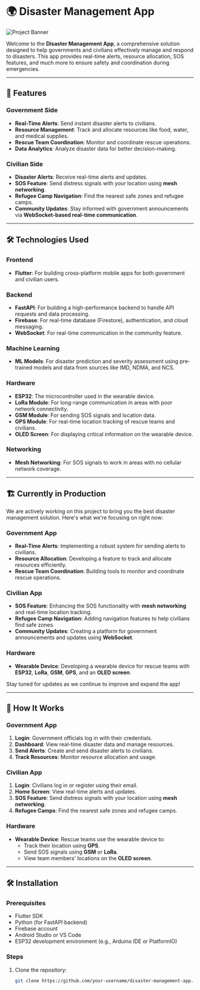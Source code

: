 # 🌍 Disaster Management App

![Project Banner](https://via.placeholder.com/1200x400.png?text=Disaster+Management+App) <!-- Replace with your project banner -->

Welcome to the **Disaster Management App**, a comprehensive solution designed to help governments and civilians effectively manage and respond to disasters. This app provides real-time alerts, resource allocation, SOS features, and much more to ensure safety and coordination during emergencies.

---

## 🚀 Features

### **Government Side**
- **Real-Time Alerts**: Send instant disaster alerts to civilians.
- **Resource Management**: Track and allocate resources like food, water, and medical supplies.
- **Rescue Team Coordination**: Monitor and coordinate rescue operations.
- **Data Analytics**: Analyze disaster data for better decision-making.

### **Civilian Side**
- **Disaster Alerts**: Receive real-time alerts and updates.
- **SOS Feature**: Send distress signals with your location using **mesh networking**.
- **Refugee Camp Navigation**: Find the nearest safe zones and refugee camps.
- **Community Updates**: Stay informed with government announcements via **WebSocket-based real-time communication**.

---

## 🛠️ Technologies Used

### **Frontend**
- **Flutter**: For building cross-platform mobile apps for both government and civilian users.

### **Backend**
- **FastAPI**: For building a high-performance backend to handle API requests and data processing.
- **Firebase**: For real-time database (Firestore), authentication, and cloud messaging.
- **WebSocket**: For real-time communication in the community feature.

### **Machine Learning**
- **ML Models**: For disaster prediction and severity assessment using pre-trained models and data from sources like IMD, NDMA, and NCS.

### **Hardware**
- **ESP32**: The microcontroller used in the wearable device.
- **LoRa Module**: For long-range communication in areas with poor network connectivity.
- **GSM Module**: For sending SOS signals and location data.
- **GPS Module**: For real-time location tracking of rescue teams and civilians.
- **OLED Screen**: For displaying critical information on the wearable device.

### **Networking**
- **Mesh Networking**: For SOS signals to work in areas with no cellular network coverage.

---

## 🏗️ Currently in Production

We are actively working on this project to bring you the best disaster management solution. Here's what we're focusing on right now:

### **Government App**
- **Real-Time Alerts**: Implementing a robust system for sending alerts to civilians.
- **Resource Allocation**: Developing a feature to track and allocate resources efficiently.
- **Rescue Team Coordination**: Building tools to monitor and coordinate rescue operations.

### **Civilian App**
- **SOS Feature**: Enhancing the SOS functionality with **mesh networking** and real-time location tracking.
- **Refugee Camp Navigation**: Adding navigation features to help civilians find safe zones.
- **Community Updates**: Creating a platform for government announcements and updates using **WebSocket**.

### **Hardware**
- **Wearable Device**: Developing a wearable device for rescue teams with **ESP32**, **LoRa**, **GSM**, **GPS**, and an **OLED screen**.

Stay tuned for updates as we continue to improve and expand the app!

---

## 🧩 How It Works

### **Government App**
1. **Login**: Government officials log in with their credentials.
2. **Dashboard**: View real-time disaster data and manage resources.
3. **Send Alerts**: Create and send disaster alerts to civilians.
4. **Track Resources**: Monitor resource allocation and usage.

### **Civilian App**
1. **Login**: Civilians log in or register using their email.
2. **Home Screen**: View real-time alerts and updates.
3. **SOS Feature**: Send distress signals with your location using **mesh networking**.
4. **Refugee Camps**: Find the nearest safe zones and refugee camps.

### **Hardware**
- **Wearable Device**: Rescue teams use the wearable device to:
  - Track their location using **GPS**.
  - Send SOS signals using **GSM** or **LoRa**.
  - View team members' locations on the **OLED screen**.

---

## 🛠️ Installation

### **Prerequisites**
- Flutter SDK
- Python (for FastAPI backend)
- Firebase account
- Android Studio or VS Code
- ESP32 development environment (e.g., Arduino IDE or PlatformIO)

### **Steps**
1. Clone the repository:
   ```bash
   git clone https://github.com/your-username/disaster-management-app.git
